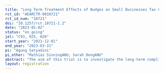 ```yaml
---
title: "Long Term Treatment Effects of Nudges on Small Businesses Tax Compliance Behaviour in Indonesia"
rct_id: "AEARCTR-0010721"
rct_id_num: "10721"
doi: "10.1257/rct.10721-1.2"
date: "2023-01-02"
status: "on_going"
jel: "C93, H25, H26"
start_year: "2021-12-01"
end_year: "2023-03-31"
pi: "Agung Satyadini"
pi_other: "Mathias SinningANU; Sarah DongANU"
abstract: "The aim of this trial is to investigate the long-term compliance behaviour of small businesses in Indonesia. More specifically, the trial analyses the long-term compliance effects of three treatment letters, i.e., deterrence, literacy, and public goods provision letters. The target population consists of approximately 12,000 small businesses – those with annual turnover less than IDR4.8 billion from the period of 2017 to 2019. Three treatments will be tested: (1) deterrence letter, which highlights the submission deadline, administrative late-filing penalty IDR100,000, utilisation of computerised audit, the possibility of utilisation computerised audit and further enforcement actions towards non-compliers; (2) literacy letter, in which we simplify the letters, adopts less-formal style letter, emphasizes the simple guidance on how to pay and report taxes, and attaches the QR code to access official mobile apps and DGT webpage; (3) public goods provision letter, which highlights the taxpayer’s contribution for national budget, particularly for COVID-19 expenditure and future generation education. The treatments will be compared to a control group consisting of individuals who are received no letters. About 12,000 small businesses were randomly assigned to the four groups (about 3,000 individuals to each group). "
layout: registration
---
```


